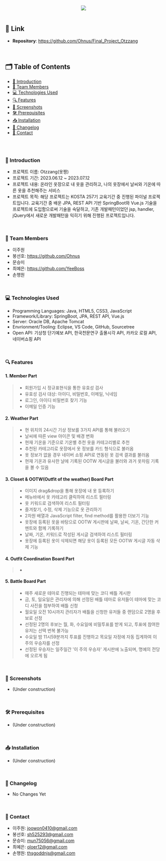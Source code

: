 <br>
<div align="center">
<img src="https://github.com/Ohnus/Final_Project_Otzzang/assets/88930889/91cd377c-c4d2-4090-a29f-4ab1d3354cf8">
</div>
<br>

## 🔗 Link
- **Repository**: https://github.com/Ohnus/Final_Project_Otzzang
<br>

## 🗂️ Table of Contents
- [👔 Introduction](#-introduction)
- [🤝 Team Members](#-team-members)
- [💻 Technologies Used](#-technologies-used)
- [🔍 Features](#-features)
- [📸 Screenshots](#-screenshots)
- [🛠 Prerequisites](#-prerequisites)
- [📥 Installation](#-installation)
- [📝 Changelog](#-changelog)
- [📧 Contact](#-contact)
<br>

#
### 👔 Introduction
- 프로젝트 이름: Otzzang(옷짱)
- 프로젝트 기간: 2023.06.12 ~ 2023.07.12
- 프로젝트 내용: 온라인 옷장으로 내 옷을 관리하고, 나의 옷장에서 날씨와 기온에 따른 옷을 추천해주는 서비스
- 프로젝트 목적: 해당 프로젝트는 KOSTA 257기 교육기간 중 진행된 파이널 프로젝트입니다. 교육기간 중 배운 JPA, REST API 기반 SpringBoot와 Vue.js 기술을 프로젝트에 도입함으로써 기술을 숙달하고, 기존 개발패턴이었던 jsp, handler, jQuery에서 새로운 개발패턴을 익히기 위해 진행된 프로젝트입니다.
<br>

### 🤝 Team Members
- 이주원
- 봉선호: https://github.com/Ohnus
- 문승미
- 최예은: https://github.com/YeeBoss
- 손행원
<br>

### 💻 Technologies Used
- Programming Languages: Java, HTML5, CSS3, JavaScript
- Framework/Library: SpringBoot, JPA, REST API, Vue.js
- Server: Oracle DB, Apache Tomcat
- Envrionment/Tooling: Eclipse, VS Code, GitHub, Sourcetree
- Open API: 기상청 단기예보 API, 한국천문연구 출몰시각 API, 카카오 로컬 API, 네이버쇼핑 API
<br>

### 🔍 Features
#### 1. Member Part
> - 회원가입 시 정규표현식을 통한 유효성 검사
> - 유효성 검사 대상: 아이디, 비밀번호, 이메일, 닉네임
> - 로그인, 아이디 비밀번호 찾기 기능
> - 이메일 인증 기능
#### 2. Weather Part
> - 현 위치의 24시간 기상 정보를 3가지 API를 통해 불러오기
> - 날씨에 따른 view 아이콘 및 배경 변화
> - 현재 기온을 기준으로 기온별 추천 옷을 카테고리별로 추천
> - 추천된 카테고리로 옷장에서 옷 정보를 카드 형식으로 불러옴
> - 옷 정보가 없을 경우 네이버 쇼핑 API로 연동된 옷 검색 결과를 불러옴
> - 현재 기온과 유사한 날에 기록된 OOTW 게시글을 불러와 과거 옷차림 기록을 볼 수 있음
#### 3. Closet & OOTW(Outfit of the weather) Board Part
> - 이미지 drag&drop을 통해 옷장에 내 옷 등록하기
> - 메뉴바에서 옷 카테고리 클릭하여 리스트 필터링
> - 옷 키워드로 검색하여 리스트 필터링
> - 즐겨찾기, 수정, 삭제 기능으로 옷 관리하기
> - 2차원 배열과 JavaScript filter, find method를 활용한 더보기 기능
> - 옷장에 등록된 옷을 바탕으로 OOTW 게시판에 날짜, 날씨, 기온, 간단한 커멘트와 함께 기록하기
> - 날짜, 기온, 키워드로 작성된 게시글 검색하여 리스트 필터링
> - 옷장에 등록된 옷이 삭제되면 해당 옷이 등록된 모든 OOTW 게시글 자동 삭제 기능
#### 4. Outfit Coordination Board Part
> - 
#### 5. Battle Board Part
> - 매주 새로운 테마로 진행되는 테마에 맞는 코디 배틀 게시판
> - 금, 토, 일요일은 관리자에 의해 선정된 배틀 테마로 유저들이 테마에 맞는 코디 사진을 첨부하여 배틀 신청
> - 월요일 오전 10시까지 관리자가 배틀을 신청한 유저들 중 랜덤으로 2명을 후보로 선정
> - 선정된 2명의 후보는 월, 화, 수요일에 비밀투표를 받게 되고, 투표에 참여한 유저는 선택 번복 불가능
> - 수요일 밤 11시59분까지 투표를 진행하고 목요일 자정에 자동 집계하여 이 주의 우승자를 선정
> - 선정된 우승자는 일주일간 '이 주의 우승자' 게시판에 노출되며, 명예의 전당에 오르게 됨
<br>

### 📸 Screenshots
- (Under construction)
<br>

### 🛠 Prerequisites
- (Under construction)
<br>

### 📥 Installation
- (Under construction)
<br>

### 📝 Changelog
- No Changes Yet
<br>

### 📧 Contact
- 이주원: joowon0410@gmail.com
- 봉선호: sh525293@gmail.com
- 문승미: mun75056@gmail.com
- 최예은: oloer12@gmail.com
- 손행원: thsgoddnjs@gmail.com
<br>
